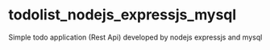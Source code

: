 # todolist_nodejs_expressjs_mysql
Simple todo application (Rest Api) developed by nodejs expressjs and mysql 
